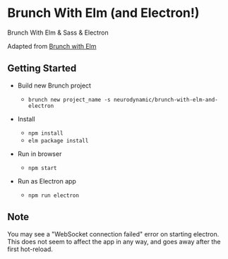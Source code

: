 # Brunch With Elm (and Electron!)
Brunch With Elm & Sass & Electron

Adapted from [Brunch with Elm](https://github.com/alaister/brunch-with-elm)

## Getting Started

* Build new Brunch project
    * `brunch new project_name -s neurodynamic/brunch-with-elm-and-electron`

* Install
    * `npm install`
    * `elm package install`
    
* Run in browser
    * `npm start`
    
* Run as Electron app
    * `npm run electron`

## Note

You may see a "WebSocket connection failed" error on starting electron. This does not seem to affect the app in any way, and goes away after the first hot-reload.
